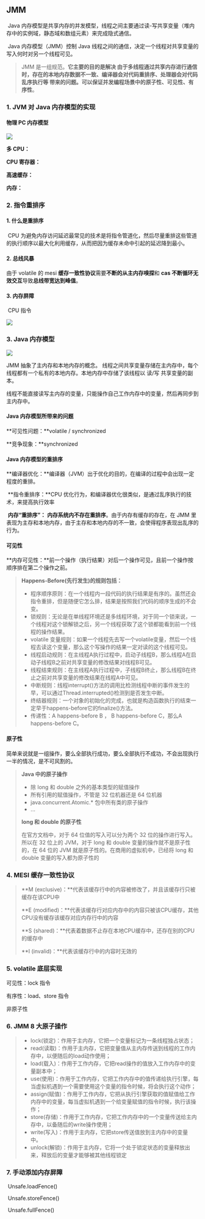 ## JMM

​		Java 内存模型是共享内存的并发模型，线程之间主要通过读-写共享变量（堆内存中的实例域，静态域和数组元素）来完成隐式通信。

​		Java 内存模型（JMM）控制 Java 线程之间的通信，决定一个线程对共享变量的写入何时对另一个线程可见。

> JMM 是一组规范。**它主要的目的是解决 由于多线程通过共享内存进行通信时，存在的本地内存数据不一致、编译器会对代码重排序、处理器会对代码乱序执行等 带来的问题。**可以保证并发编程场景中的**原子性、可见性、有序性**。

### 1. JVM 对 Java 内存模型的实现

#### 物理 PC 内存模型

![](../img/JMM-CPU.jpg)

**多 CPU：**

**CPU 寄存器：**

**高速缓存：**

**内存：**

### 2. 指令重排序

#### 	1. 什么是重排序

​	CPU 为避免内存访问延迟最常见的技术是将指令管道化，然后尽量重排这些管道的执行顺序以最大化利用缓存，从而把因为缓存未命中引起的延迟降到最小。

#### 2. 总线风暴

由于 volatile 的 mesi **缓存一致性协议**需要**不断的从主内存嗅探**和 **cas 不断循环无效交互**导致**总线带宽达到峰值**。

#### 	3. 内存屏障

​	CPU 指令

![](D:/Book/MyNotes/my-notes/img/内存屏障.png)

### 3. Java 内存模型

![](../img/JMM-Java.png)



JMM 抽象了主内存和本地内存的概念。
线程之间共享变量存储在主内存中，每个线程都有一个私有的本地内存。本地内存中存储了该线程以 读/写 共享变量的副本。

线程不能直接读写主内存的变量，只能操作自己工作内存中的变量，然后再同步到主内存中。

#### Java 内存模型所带来的问题

**可见性问题：**volatile / synchronized

**竞争现象：**synchronized

#### Java 内存模型的重排序

​	**编译器优化：**编译器（JVM）出于优化的目的，在编译的过程中会出现一定程度的重排。

​	**指令重排序：**CPU 优化行为，和编译器优化很类似，是通过乱序执行的技术，来提高执行效率

​	**内存“重排序”：** **内存系统内不存在重排序**。由于内存有缓存的存在，在 JMM 里表现为主存和本地内存，由于主存和本地内存的不一致，会使得程序表现出乱序的行为。

#### 可见性

**内存可见性：**前一个操作（执行结果）对后一个操作可见，且前一个操作按顺序排在第二个操作之前。

> **Happens-Before(先行发生)的规则包括：**
>
> - 程序顺序原则：在一个线程内一段代码的执行结果是有序的。虽然还会指令重排，但是随便它怎么排，结果是按照我们代码的顺序生成的不会变。
> - 锁规则：无论是在单线程环境还是多线程环境，对于同一个锁来说，一个线程对这个锁解锁之后，另一个线程获取了这个锁都能看到前一个线程的操作结果。
> - volatile 变量规则：如果一个线程先去写一个volatile变量，然后一个线程去读这个变量，那么这个写操作的结果一定对读的这个线程可见。
> - 线程启动规则：在主线程A执行过程中，启动子线程B，那么线程A在启动子线程B之前对共享变量的修改结果对线程B可见。
> - 线程结束规则：在主线程A执行过程中，子线程B终止，那么线程B在终止之前对共享变量的修改结果在线程A中可见。
> - 中断规则：线程interrupt()方法的调用比检测线程中断的事件发生的早，可以通过Thread.interrupted()检测到是否发生中断。
> - 终结器规则：一个对象的初始化的完成，也就是构造函数执行的结束一定早于happens-before它的finalize()方法。
> - 传递性：A happens-before B ， B happens-before C，那么A happens-before C。

#### 原子性

简单来说就是一组操作，要么全部执行成功，要么全部执行不成功，不会出现执行一半的情况，是不可风割的。

> **Java 中的原子操作**
>
> - 除 long 和 double 之外的基本类型的赋值操作
> - 所有引用的赋值操作，不管是 32 位机器还是 64 位机器
> - java.concurrent.Atomic.* 包中所有类的原子操作
> - ...
>
> **long 和 double 的原子性**
>
> 在官方文档中，对于 64 位值的写入可以分为两个 32 位的操作进行写入。所以在 32 位上的 JVM，对于 long 和 double 变量的操作就不是原子性的，在 64 位的 JVM 就是原子性的。在商用的虚拟机中，已经将 long 和 double 变量的写入都为原子性的



### 4. MESI 缓存一致性协议

> **M (exclusive)：**代表该缓存行中的内容被修改了，并且该缓存行只被缓存在该CPU中
>
> **E (modified)：**代表该缓存行对应内存中的内容只被该CPU缓存，其他CPU没有缓存该缓存对应内存行中的内容
>
> **S (shared)：**代表着数据不止存在本地CPU缓存中，还存在别的CPU的缓存中
>
> **I (invalid)：**代表该缓存行中的内容时无效的

### 5. volatile 底层实现

可见性：lock 指令

有序性：load、store 指令

非原子性	

### 6. JMM 8 大原子操作

> - lock(锁定)：作用于主内存，它把一个变量标记为一条线程独占状态；
> - read(读取)：作用于主内存，它把变量值从主内存传送到线程的工作内存中，以便随后的load动作使用；
> - load(载入)：作用于工作内存，它把read操作的值放入工作内存中的变量副本中；
> - use(使用)：作用于工作内存，它把工作内存中的值传递给执行引擎，每当虚拟机遇到一个需要使用这个变量的指令时候，将会执行这个动作；
> - assign(赋值)：作用于工作内存，它把从执行引擎获取的值赋值给工作内存中的变量，每当虚拟机遇到一个给变量赋值的指令时候，执行该操作；
> - store(存储)：作用于工作内存，它把工作内存中的一个变量传送给主内存中，以备随后的write操作使用；
> - write(写入)：作用于主内存，它把store传送值放到主内存中的变量中。
> - unlock(解锁)：作用于主内存，它将一个处于锁定状态的变量释放出来，释放后的变量才能够被其他线程锁定

### 7. 手动添加内存屏障

​	Unsafe.loadFence()

​	Unsafe.storeFence()

​	Unsafe.fullFence()























